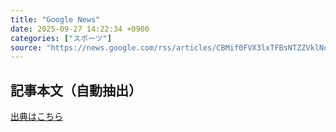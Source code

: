 ```yaml
---
title: "Google News"
date: 2025-09-27 14:22:34 +0900
categories: ["スポーツ"]
source: "https://news.google.com/rss/articles/CBMif0FVX3lxTFBsNTZZVklNcERocFpzSjh0R0k3MzdQbWZRWkh6OHFnczNhN0NEREpxejFWQ1lyTE1ieTB6ZmxiSG5KRUZqSXZ2VjhuUXgwTWhQNktUbUZhV3JPdjJjU1hoekI3bW1aOGtqc2U3QVpYX0VjYnJEVGZockxNbVlsU1k?oc=5"
---
```


## 記事本文（自動抽出）
<body class="y0K44d EA71Tc" id="readabilityBody"></body>

[出典はこちら](https://news.google.com/rss/articles/CBMif0FVX3lxTFBsNTZZVklNcERocFpzSjh0R0k3MzdQbWZRWkh6OHFnczNhN0NEREpxejFWQ1lyTE1ieTB6ZmxiSG5KRUZqSXZ2VjhuUXgwTWhQNktUbUZhV3JPdjJjU1hoekI3bW1aOGtqc2U3QVpYX0VjYnJEVGZockxNbVlsU1k?oc=5)
